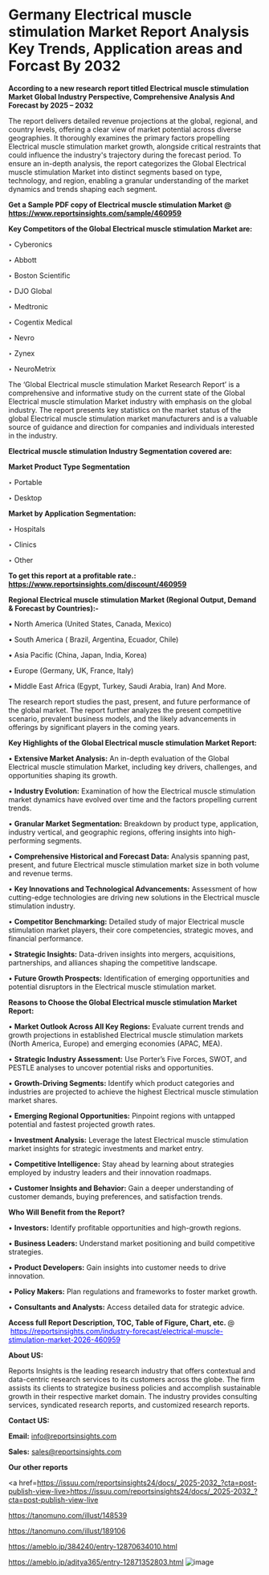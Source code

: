 # Germany Electrical muscle stimulation Market Report Analysis Key Trends, Application areas and Forcast By 2032

<strong>According to a new research report titled Electrical muscle stimulation Market Global Industry Perspective, Comprehensive Analysis And Forecast by 2025 – 2032</strong>

The report delivers detailed revenue projections at the global, regional, and country levels, offering a clear view of market potential across diverse geographies. It thoroughly examines the primary factors propelling Electrical muscle stimulation market growth, alongside critical restraints that could influence the industry's trajectory during the forecast period. To ensure an in-depth analysis, the report categorizes the Global Electrical muscle stimulation Market into distinct segments based on type, technology, and region, enabling a granular understanding of the market dynamics and trends shaping each segment.

<strong>Get a Sample PDF copy of Electrical muscle stimulation Market </strong><strong>@<a href=https://www.reportsinsights.com/sample/460959 style=color:#0000ff;> https://www.reportsinsights.com/sample/460959</a></strong></font>

<strong>Key Competitors of the Global Electrical muscle stimulation Market are:</strong>

‣ Cyberonics

‣ Abbott

‣ Boston Scientific

‣ DJO Global

‣ Medtronic

‣ Cogentix Medical

‣ Nevro

‣ Zynex

‣ NeuroMetrix

The ‘Global Electrical muscle stimulation Market Research Report’ is a comprehensive and informative study on the current state of the Global Electrical muscle stimulation Market industry with emphasis on the global industry. The report presents key statistics on the market status of the global Electrical muscle stimulation market manufacturers and is a valuable source of guidance and direction for companies and individuals interested in the industry.

<strong>Electrical muscle stimulation Industry Segmentation covered are:</strong>

<strong>Market Product Type Segmentation</strong>

‣ Portable

‣ Desktop

<strong>Market by Application Segmentation:</strong>

‣ Hospitals

‣ Clinics

‣ Other

<strong>To get this report at a profitable rate.: <a href=https://www.reportsinsights.com/discount/460959 style=color:#0000ff;>https://www.reportsinsights.com/discount/460959</a></strong></font>

<strong>Regional Electrical muscle stimulation Market (Regional Output, Demand &amp; Forecast by Countries):-</strong>

• North America (United States, Canada, Mexico)

• South America ( Brazil, Argentina, Ecuador, Chile)

• Asia Pacific (China, Japan, India, Korea)

• Europe (Germany, UK, France, Italy)

• Middle East Africa (Egypt, Turkey, Saudi Arabia, Iran) And More.

The research report studies the past, present, and future performance of the global market. The report further analyzes the present competitive scenario, prevalent business models, and the likely advancements in offerings by significant players in the coming years.

<strong>Key Highlights of the Global Electrical muscle stimulation Market Report:</strong>

• <strong>Extensive Market Analysis:</strong> An in-depth evaluation of the Global Electrical muscle stimulation Market, including key drivers, challenges, and opportunities shaping its growth.

• <strong>Industry Evolution:</strong> Examination of how the Electrical muscle stimulation market dynamics have evolved over time and the factors propelling current trends.

• <strong>Granular Market Segmentation:</strong> Breakdown by product type, application, industry vertical, and geographic regions, offering insights into high-performing segments.

• <strong>Comprehensive Historical and Forecast Data:</strong> Analysis spanning past, present, and future Electrical muscle stimulation market size in both volume and revenue terms.

• <strong>Key Innovations and Technological Advancements:</strong> Assessment of how cutting-edge technologies are driving new solutions in the Electrical muscle stimulation industry.

• <strong>Competitor Benchmarking:</strong> Detailed study of major Electrical muscle stimulation market players, their core competencies, strategic moves, and financial performance.

• <strong>Strategic Insights:</strong> Data-driven insights into mergers, acquisitions, partnerships, and alliances shaping the competitive landscape.

• <strong>Future Growth Prospects:</strong> Identification of emerging opportunities and potential disruptors in the Electrical muscle stimulation market.

<strong>Reasons to Choose the Global Electrical muscle stimulation Market Report:</strong>

• <strong>Market Outlook Across All Key Regions:</strong> Evaluate current trends and growth projections in established Electrical muscle stimulation markets (North America, Europe) and emerging economies (APAC, MEA).

• <strong>Strategic Industry Assessment:</strong> Use Porter’s Five Forces, SWOT, and PESTLE analyses to uncover potential risks and opportunities.

• <strong>Growth-Driving Segments:</strong> Identify which product categories and industries are projected to achieve the highest Electrical muscle stimulation market shares.

• <strong>Emerging Regional Opportunities:</strong> Pinpoint regions with untapped potential and fastest projected growth rates.

• <strong>Investment Analysis:</strong> Leverage the latest Electrical muscle stimulation market insights for strategic investments and market entry.

• <strong>Competitive Intelligence:</strong> Stay ahead by learning about strategies employed by industry leaders and their innovation roadmaps.

• <strong>Customer Insights and Behavior:</strong> Gain a deeper understanding of customer demands, buying preferences, and satisfaction trends.

<strong>Who Will Benefit from the Report?</strong>

• <strong>Investors:</strong> Identify profitable opportunities and high-growth regions.

• <strong>Business Leaders:</strong> Understand market positioning and build competitive strategies.

• <strong>Product Developers:</strong> Gain insights into customer needs to drive innovation.

• <strong>Policy Makers:</strong> Plan regulations and frameworks to foster market growth.

• <strong>Consultants and Analysts:</strong> Access detailed data for strategic advice.
</ul>
<strong>Access full Report Description, TOC, Table of Figure, Chart, etc. </strong>@  <a href=https://reportsinsights.com/industry-forecast/electrical-muscle-stimulation-market-2026-460959 style=color:#0000ff;>https://reportsinsights.com/industry-forecast/electrical-muscle-stimulation-market-2026-460959</a></font>

<strong><strong>About US</strong>:</strong>

Reports Insights is the leading research industry that offers contextual and data-centric research services to its customers across the globe. The firm assists its clients to strategize business policies and accomplish sustainable growth in their respective market domain. The industry provides consulting services, syndicated research reports, and customized research reports.

<strong>Contact US:</strong>

<p class=""""><b>Email:</b> <a href=mailto:info@reportsinsights.com>info@reportsinsights.com</a></p>
<p class=""""><b>Sales:</b> <a href=mailto:sales@reportsinsights.com>sales@reportsinsights.com</a></p>

<strong>Our other reports</strong>

<a href=https://issuu.com/reportsinsights24/docs/_2025-2032_?cta=post-publish-view-live>https://issuu.com/reportsinsights24/docs/_2025-2032_?cta=post-publish-view-live</a>

<a href=https://tanomuno.com/illust/148539>https://tanomuno.com/illust/148539</a>

<a href=https://tanomuno.com/illust/189106>https://tanomuno.com/illust/189106</a>

<a href=https://ameblo.jp/384240/entry-12870634010.html>https://ameblo.jp/384240/entry-12870634010.html</a>

<a href=https://ameblo.jp/aditya365/entry-12871352803.html>https://ameblo.jp/aditya365/entry-12871352803.html</a>
![image](https://github.com/user-attachments/assets/ecfd03e2-3663-4fc6-b6c5-8302667fee8a)
